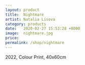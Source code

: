 ```yaml
---
layout: product
title:  Nightmare
artist: Natalia Lisova
category: products
date:   2020-02-27 15:53:28 +0000
image:  nightmare.jpg
price: 
permalink: /shop/nightmare
---
```

2022, Colour Print, 40x60cm
